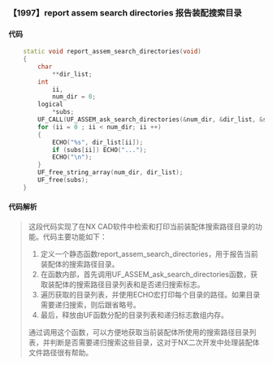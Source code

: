 ### 【1997】report assem search directories 报告装配搜索目录

#### 代码

```cpp
    static void report_assem_search_directories(void)  
    {  
        char  
            **dir_list;  
        int  
            ii,  
            num_dir = 0;  
        logical  
            *subs;  
        UF_CALL(UF_ASSEM_ask_search_directories(&num_dir, &dir_list, &subs));  
        for (ii = 0 ; ii < num_dir; ii ++)  
        {  
            ECHO("%s", dir_list[ii]);  
            if (subs[ii]) ECHO("...");  
            ECHO("\n");  
        }  
        UF_free_string_array(num_dir, dir_list);  
        UF_free(subs);  
    }

```

#### 代码解析

> 这段代码实现了在NX CAD软件中检索和打印当前装配体搜索路径目录的功能。代码主要功能如下：
>
> 1. 定义一个静态函数report_assem_search_directories，用于报告当前装配体的搜索路径目录。
> 2. 在函数内部，首先调用UF_ASSEM_ask_search_directories函数，获取装配体的搜索路径目录列表和是否递归搜索标志。
> 3. 遍历获取的目录列表，并使用ECHO宏打印每个目录的路径。如果目录需要递归搜索，则后跟省略号。
> 4. 最后，释放由UF函数分配的目录列表和递归标志数组内存。
>
> 通过调用这个函数，可以方便地获取当前装配体所使用的搜索路径目录列表，并判断是否需要递归搜索这些目录，这对于NX二次开发中处理装配体文件路径很有帮助。
>

